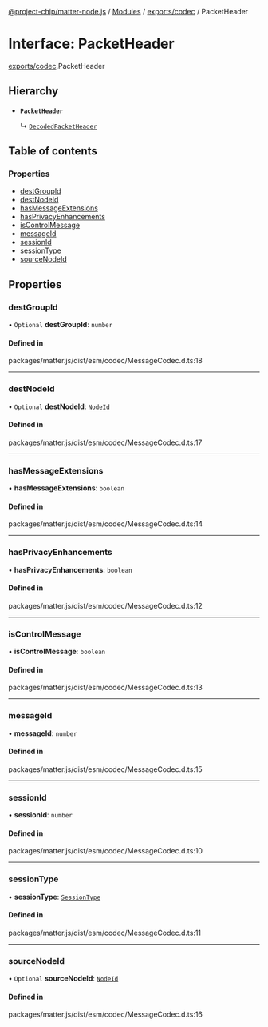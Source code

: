 [@project-chip/matter-node.js](../README.md) / [Modules](../modules.md) / [exports/codec](../modules/exports_codec.md) / PacketHeader

# Interface: PacketHeader

[exports/codec](../modules/exports_codec.md).PacketHeader

## Hierarchy

- **`PacketHeader`**

  ↳ [`DecodedPacketHeader`](exports_codec.DecodedPacketHeader.md)

## Table of contents

### Properties

- [destGroupId](exports_codec.PacketHeader.md#destgroupid)
- [destNodeId](exports_codec.PacketHeader.md#destnodeid)
- [hasMessageExtensions](exports_codec.PacketHeader.md#hasmessageextensions)
- [hasPrivacyEnhancements](exports_codec.PacketHeader.md#hasprivacyenhancements)
- [isControlMessage](exports_codec.PacketHeader.md#iscontrolmessage)
- [messageId](exports_codec.PacketHeader.md#messageid)
- [sessionId](exports_codec.PacketHeader.md#sessionid)
- [sessionType](exports_codec.PacketHeader.md#sessiontype)
- [sourceNodeId](exports_codec.PacketHeader.md#sourcenodeid)

## Properties

### destGroupId

• `Optional` **destGroupId**: `number`

#### Defined in

packages/matter.js/dist/esm/codec/MessageCodec.d.ts:18

___

### destNodeId

• `Optional` **destNodeId**: [`NodeId`](../modules/exports_datatype.md#nodeid)

#### Defined in

packages/matter.js/dist/esm/codec/MessageCodec.d.ts:17

___

### hasMessageExtensions

• **hasMessageExtensions**: `boolean`

#### Defined in

packages/matter.js/dist/esm/codec/MessageCodec.d.ts:14

___

### hasPrivacyEnhancements

• **hasPrivacyEnhancements**: `boolean`

#### Defined in

packages/matter.js/dist/esm/codec/MessageCodec.d.ts:12

___

### isControlMessage

• **isControlMessage**: `boolean`

#### Defined in

packages/matter.js/dist/esm/codec/MessageCodec.d.ts:13

___

### messageId

• **messageId**: `number`

#### Defined in

packages/matter.js/dist/esm/codec/MessageCodec.d.ts:15

___

### sessionId

• **sessionId**: `number`

#### Defined in

packages/matter.js/dist/esm/codec/MessageCodec.d.ts:10

___

### sessionType

• **sessionType**: [`SessionType`](../enums/exports_codec.SessionType.md)

#### Defined in

packages/matter.js/dist/esm/codec/MessageCodec.d.ts:11

___

### sourceNodeId

• `Optional` **sourceNodeId**: [`NodeId`](../modules/exports_datatype.md#nodeid)

#### Defined in

packages/matter.js/dist/esm/codec/MessageCodec.d.ts:16
